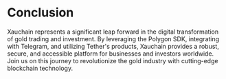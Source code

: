 # Conclusion

Xauchain represents a significant leap forward in the digital transformation of gold trading and investment. By leveraging the Polygon SDK, integrating with Telegram, and utilizing Tether's products, Xauchain provides a robust, secure, and accessible platform for businesses and investors worldwide. Join us on this journey to revolutionize the gold industry with cutting-edge blockchain technology.
